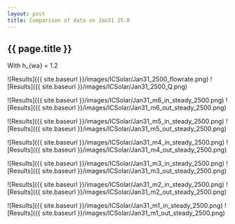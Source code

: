 ```yaml
---
layout: post
title: Comparison of data on Jan31 25.0
---
```

{{ page.title }}
-----------------
With h_{wa} = 1.2

![Results]({{ site.baseurl }}/images/ICSolar/Jan31_2500_flowrate.png) ![Results]({{ site.baseurl }}/images/ICSolar/Jan31_2500_Q.png)

![Results]({{ site.baseurl }}/images/ICSolar/Jan31_m6_in_steady_2500.png) ![Results]({{ site.baseurl }}/images/ICSolar/Jan31_m6_out_steady_2500.png)

![Results]({{ site.baseurl }}/images/ICSolar/Jan31_m5_in_steady_2500.png) ![Results]({{ site.baseurl }}/images/ICSolar/Jan31_m5_out_steady_2500.png)

![Results]({{ site.baseurl }}/images/ICSolar/Jan31_m4_in_steady_2500.png) ![Results]({{ site.baseurl }}/images/ICSolar/Jan31_m4_out_steady_2500.png)

![Results]({{ site.baseurl }}/images/ICSolar/Jan31_m3_in_steady_2500.png) ![Results]({{ site.baseurl }}/images/ICSolar/Jan31_m3_out_steady_2500.png)

![Results]({{ site.baseurl }}/images/ICSolar/Jan31_m2_in_steady_2500.png) ![Results]({{ site.baseurl }}/images/ICSolar/Jan31_m2_out_steady_2500.png)

![Results]({{ site.baseurl }}/images/ICSolar/Jan31_m1_in_steady_2500.png) ![Results]({{ site.baseurl }}/images/ICSolar/Jan31_m1_out_steady_2500.png)

